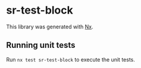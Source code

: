 # sr-test-block

This library was generated with [Nx](https://nx.dev).

## Running unit tests

Run `nx test sr-test-block` to execute the unit tests.
